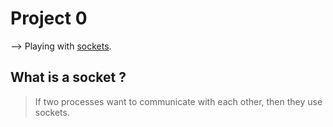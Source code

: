 # Project 0
--> Playing with [sockets](https://docs.python.org/3/howto/sockets.html).

## What is a socket ?
> If two processes want to communicate with each other, then they use
  sockets.


